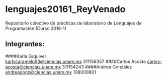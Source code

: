 # lenguajes20161_ReyVenado
Repositorio colectivo de prácticas de laboratorio de Lenguajes de Programación (Curso 2016-1)
## Integrantes: 
####Karla Esquivel  
	karlycaramelo93@ciencias.unam.mx
	311156357
####Carlos Acosta
	carlos-acosta@ciencias.unam.mx
	311154243
####Andrea González
	andreagonz@ciencias.unam.mx	
	108000801
